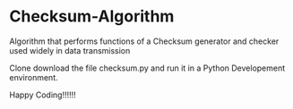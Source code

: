 # Checksum-Algorithm

Algorithm that performs functions of a Checksum generator and checker used widely in data transmission

Clone download the file checksum.py and run it in a Python Developement environment.

Happy Coding!!!!!!
